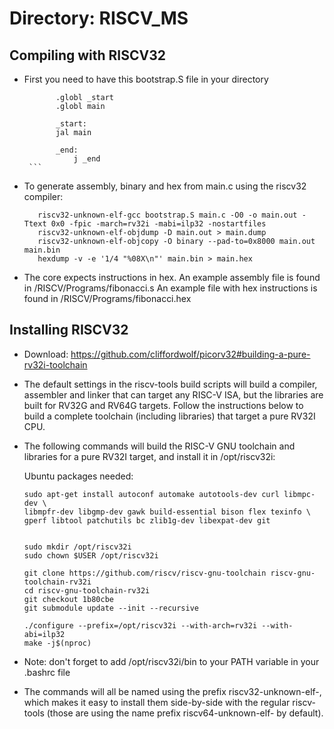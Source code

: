 # Directory: RISCV_MS

## Compiling with RISCV32 

- First you need to have this bootstrap.S file in your directory
     ```
            .globl _start
            .globl main

            _start:
            jal main

            _end:
            	j _end
      ```
    
- To generate assembly, binary and hex from main.c using the riscv32 compiler:
     ```
        riscv32-unknown-elf-gcc bootstrap.S main.c -O0 -o main.out -Ttext 0x0 -fpic -march=rv32i -mabi=ilp32 -nostartfiles
        riscv32-unknown-elf-objdump -D main.out > main.dump
        riscv32-unknown-elf-objcopy -O binary --pad-to=0x8000 main.out main.bin
        hexdump -v -e '1/4 "%08X\n"' main.bin > main.hex
     ```
- 	The core expects instructions in hex.
	An example assembly file is found in /RISCV/Programs/fibonacci.s
	An example file with hex instructions is found in /RISCV/Programs/fibonacci.hex
	
	
## Installing  RISCV32 

- Download: https://github.com/cliffordwolf/picorv32#building-a-pure-rv32i-toolchain

- The default settings in the riscv-tools build scripts will build a compiler,
  assembler and linker that can target any RISC-V ISA, but the libraries are built
    for RV32G and RV64G targets. Follow the instructions below to build a complete toolchain
    (including libraries) that target a pure RV32I CPU.

- The following commands will build the RISC-V GNU toolchain and libraries for a pure RV32I target,
 and install it in /opt/riscv32i:

   Ubuntu packages needed:
    ```
    sudo apt-get install autoconf automake autotools-dev curl libmpc-dev \
	libmpfr-dev libgmp-dev gawk build-essential bison flex texinfo \
	gperf libtool patchutils bc zlib1g-dev libexpat-dev git
	

    sudo mkdir /opt/riscv32i
    sudo chown $USER /opt/riscv32i

    git clone https://github.com/riscv/riscv-gnu-toolchain riscv-gnu-toolchain-rv32i
    cd riscv-gnu-toolchain-rv32i
    git checkout 1b80cbe
    git submodule update --init --recursive

    ./configure --prefix=/opt/riscv32i --with-arch=rv32i --with-abi=ilp32
    make -j$(nproc)
    ```

- Note: don't forget to add /opt/riscv32i/bin to your PATH variable in your .bashrc file

- The commands will all be named using the prefix riscv32-unknown-elf-, which makes it
easy to install them side-by-side with the regular riscv-tools (those are using the name
prefix riscv64-unknown-elf- by default). 

	